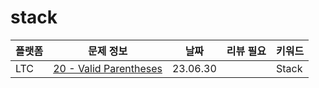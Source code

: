 # stack
| 플랫폼 | 문제 정보 | 날짜       | 리뷰 필요 | 키워드   |
|-----|-----|----------|-------|-------|
| LTC | [20 - Valid Parentheses](https://leetcode.com/problems/valid-parentheses/) | 23.06.30 |       | Stack |
